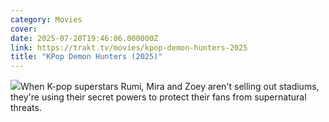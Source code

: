 ```yaml
---
category: Movies
cover: 
date: 2025-07-20T19:46:06.000000Z
link: https://trakt.tv/movies/kpop-demon-hunters-2025
title: "KPop Demon Hunters (2025)"
---
```


![](https://walter-r2.trakt.tv/images/movies/000/638/383/fanarts/thumb/1116daa36a.jpg)When K-pop superstars Rumi, Mira and Zoey aren't selling out stadiums, they're using their secret powers to protect their fans from supernatural threats.